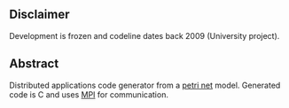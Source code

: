 
## Disclaimer ##

Development is frozen and codeline dates back 2009 (University project).

## Abstract ##

Distributed applications code generator from a [petri net](https://en.wikipedia.org/wiki/Petri_net) model.
Generated code is C and uses [MPI](https://en.wikipedia.org/wiki/Message_Passing_Interface) for communication.
